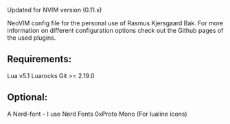 Updated for NVIM version (0.11.x)

NeoVIM config file for the personal use of Rasmus Kjersgaard Bak.
For more information on different configuration options check out the Github pages of the used plugins.

## Requirements:
Lua v5.1
Luarocks
Git >= 2.19.0

## Optional:
A Nerd-font - I use Nerd Fonts 0xProto Mono (For lualine icons)
